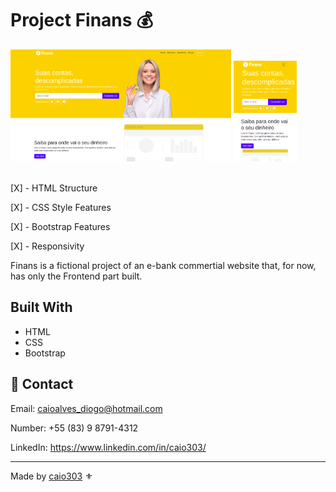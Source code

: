 # Project Finans :moneybag:

<div>
  <img width="70%" alt="Notebook Size Responsivity" src="https://github.com/caio303/finans-project/blob/master/imagens/finans-web.png">
  <img width="20%" alt="Cellphone Size Responsivity" src="https://github.com/caio303/finans-project/blob/master/imagens/finans-mob.png">
</div

  ## &nbsp;
  
[X] - HTML Structure

[X] - CSS Style Features

[X] - Bootstrap Features

[X] - Responsivity

Finans is a fictional project of an e-bank commertial website that, for now, has only the Frontend part built.

## Built With

* HTML
* CSS
* Bootstrap 

## :cactus: Contact

Email: [caioalves_diogo@hotmail.com](mailto:caioalves_diogo@hotmail.com)

Number: +55 (83) 9 8791-4312

LinkedIn: https://www.linkedin.com/in/caio303/

----------------------------------------------------------------------------------------------------------------------------------------------

Made by [caio303](github.com/caio303) :fleur_de_lis:
